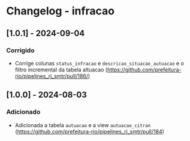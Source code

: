 # Changelog - infracao

## [1.0.1] - 2024-09-04

### Corrigido

- Corrige colunas `status_infracao` e `descricao_situacao_autuacao` e o filtro incremental da tabela altuacao (https://github.com/prefeitura-rio/pipelines_rj_smtr/pull/186/)

## [1.0.0] - 2024-08-03

### Adicionado

- Adicionada a tabela `autuacao` e a view `autuacao_citran` (https://github.com/prefeitura-rio/pipelines_rj_smtr/pull/184)